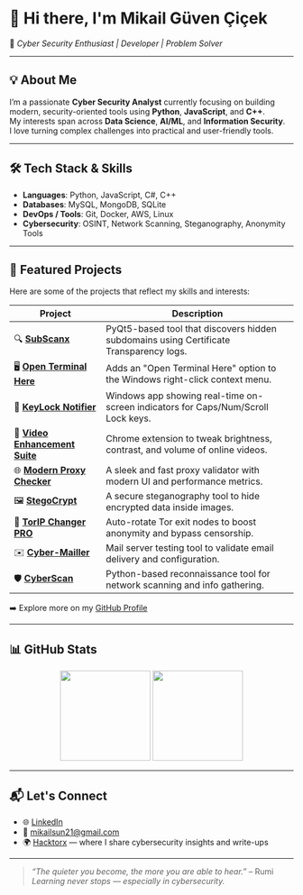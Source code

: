 # 👋 Hi there, I'm **Mikail Güven Çiçek**

🎯 *Cyber Security Enthusiast | Developer | Problem Solver*

---

## 💡 About Me

I’m a passionate **Cyber Security Analyst** currently focusing on building modern, security-oriented tools using **Python**, **JavaScript**, and **C++**.  
My interests span across **Data Science**, **AI/ML**, and **Information Security**.  
I love turning complex challenges into practical and user-friendly tools.

---

## 🛠️ Tech Stack & Skills

- **Languages**: Python, JavaScript, C#, C++
- **Databases**: MySQL, MongoDB, SQLite
- **DevOps / Tools**: Git, Docker, AWS, Linux
- **Cybersecurity**: OSINT, Network Scanning, Steganography, Anonymity Tools

---

## 🚀 Featured Projects

Here are some of the projects that reflect my skills and interests:

| Project | Description |
|--------|-------------|
| 🔍 [**SubScanx**](https://github.com/captainmgc/SubScanX) | PyQt5-based tool that discovers hidden subdomains using Certificate Transparency logs. |
| 🖥️ [**Open Terminal Here**](https://github.com/captainmgc/openterminalhere) | Adds an "Open Terminal Here" option to the Windows right-click context menu. |
| 🔔 [**KeyLock Notifier**](https://github.com/captainmgc/key-lock-notifier) | Windows app showing real-time on-screen indicators for Caps/Num/Scroll Lock keys. |
| 🎥 [**Video Enhancement Suite**](https://github.com/captainmgc/video-enhancement-suite) | Chrome extension to tweak brightness, contrast, and volume of online videos. |
| 🌐 [**Modern Proxy Checker**](https://github.com/captainmgc/modern-proxy-checker) | A sleek and fast proxy validator with modern UI and performance metrics. |
| 🖼️ [**StegoCrypt**](https://github.com/captainmgc/StegoCrypt) | A secure steganography tool to hide encrypted data inside images. |
| 🧅 [**TorIP Changer PRO**](https://github.com/captainmgc/TorIP-Changer-PRO) | Auto-rotate Tor exit nodes to boost anonymity and bypass censorship. |
| ✉️ [**Cyber-Mailler**](https://github.com/captainmgc/CyberMailler) | Mail server testing tool to validate email delivery and configuration. |
| 🛡️ [**CyberScan**](https://github.com/captainmgc/CyberScan) | Python-based reconnaissance tool for network scanning and info gathering. |

➡️ Explore more on my [GitHub Profile](https://github.com/captainmgc)

---

## 📊 GitHub Stats

<div align="center">
  <img src="https://github-readme-stats.vercel.app/api?username=captainmgc&show_icons=true&theme=radical" height="160"/>
  <img src="https://github-readme-stats.vercel.app/api/top-langs/?username=captainmgc&layout=compact&theme=radical" height="160"/>
</div>

---

## 📬 Let's Connect

- 🌐 [LinkedIn](https://www.linkedin.com/in/captainmc/)
- 📧 mikailsun21@gmail.com
- 🌍 [Hacktorx](https://hacktorx.com/) — where I share cybersecurity insights and write-ups

---

> _“The quieter you become, the more you are able to hear.”_ – Rumi  
> _Learning never stops — especially in cybersecurity._

